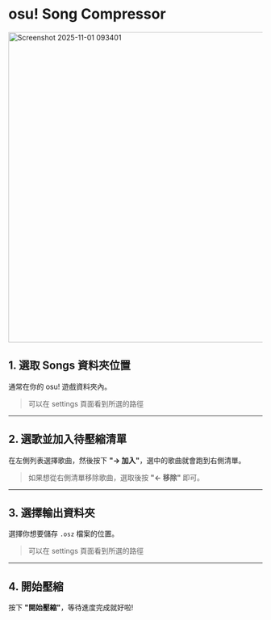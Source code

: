 # osu! Song Compressor 
<img width="938" height="614" alt="Screenshot 2025-11-01 093401" src="https://github.com/user-attachments/assets/4f869108-686b-4d96-81a0-5bc116119e0c" />

## 1. 選取 Songs 資料夾位置
通常在你的 osu! 遊戲資料夾內。

> 可以在 settings 頁面看到所選的路徑
---

## 2. 選歌並加入待壓縮清單
在左側列表選擇歌曲，然後按下 **"→ 加入"**，選中的歌曲就會跑到右側清單。

> 如果想從右側清單移除歌曲，選取後按 **"← 移除"** 即可。
---

## 3. 選擇輸出資料夾
選擇你想要儲存 `.osz` 檔案的位置。

> 可以在 settings 頁面看到所選的路徑
---

## 4. 開始壓縮
按下 **"開始壓縮"**，等待進度完成就好啦!


